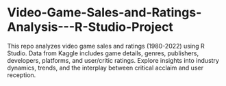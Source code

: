 # Video-Game-Sales-and-Ratings-Analysis---R-Studio-Project
This repo analyzes video game sales and ratings (1980-2022) using R Studio. Data from Kaggle includes game details, genres, publishers, developers, platforms, and user/critic ratings. Explore insights into industry dynamics, trends, and the interplay between critical acclaim and user reception.
